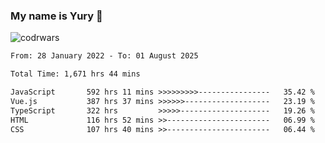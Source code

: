### My name is Yury 👋 
![codrwars](https://www.codewars.com/users/litury/badges/micro) 


<!--START_SECTION:waka-->

```txt
From: 28 January 2022 - To: 01 August 2025

Total Time: 1,671 hrs 44 mins

JavaScript       592 hrs 11 mins >>>>>>>>>----------------   35.42 %
Vue.js           387 hrs 37 mins >>>>>>-------------------   23.19 %
TypeScript       322 hrs         >>>>>--------------------   19.26 %
HTML             116 hrs 52 mins >>-----------------------   06.99 %
CSS              107 hrs 40 mins >>-----------------------   06.44 %
```

<!--END_SECTION:waka-->


